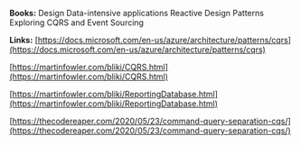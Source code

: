 **Books:**
Design Data-intensive applications
Reactive Design Patterns
Exploring CQRS and Event Sourcing

**Links:**
[https://docs.microsoft.com/en-us/azure/architecture/patterns/cqrs](https://docs.microsoft.com/en-us/azure/architecture/patterns/cqrs)

[https://martinfowler.com/bliki/CQRS.html](https://martinfowler.com/bliki/CQRS.html)

[https://martinfowler.com/bliki/ReportingDatabase.html](https://martinfowler.com/bliki/ReportingDatabase.html)

[https://thecodereaper.com/2020/05/23/command-query-separation-cqs/](https://thecodereaper.com/2020/05/23/command-query-separation-cqs/)